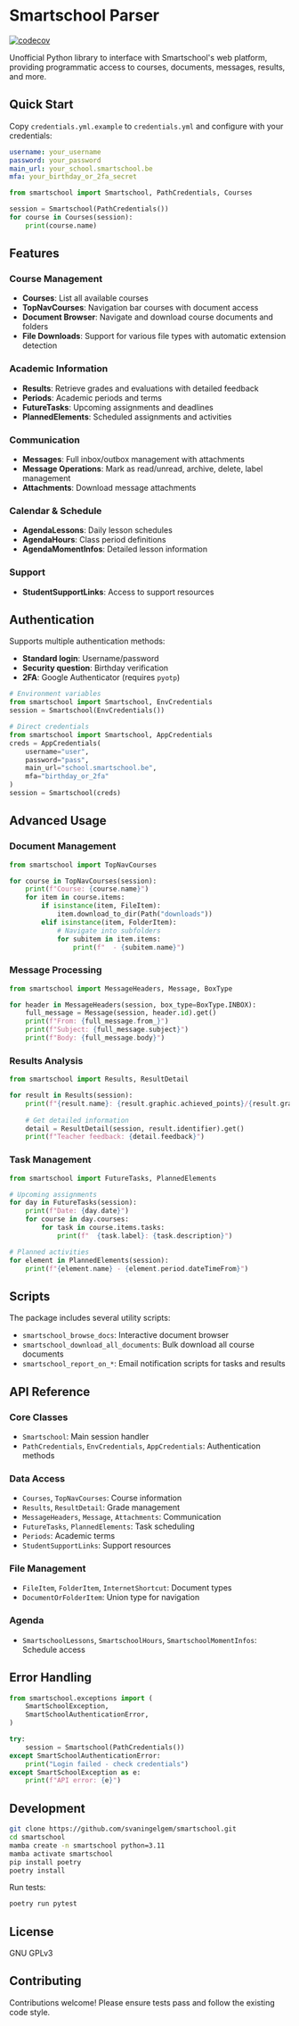 # Smartschool Parser

[![codecov](https://codecov.io/gh/svaningelgem/smartschool/graph/badge.svg?token=U0A3H3K4L0)](https://codecov.io/gh/svaningelgem/smartschool)

Unofficial Python library to interface with Smartschool's web platform, providing programmatic access to courses, documents, messages, results, and more.

## Quick Start

Copy `credentials.yml.example` to `credentials.yml` and configure with your credentials:

```yaml
username: your_username
password: your_password
main_url: your_school.smartschool.be
mfa: your_birthday_or_2fa_secret
```

```python
from smartschool import Smartschool, PathCredentials, Courses

session = Smartschool(PathCredentials())
for course in Courses(session):
    print(course.name)
```

## Features

### Course Management
- **Courses**: List all available courses
- **TopNavCourses**: Navigation bar courses with document access
- **Document Browser**: Navigate and download course documents and folders
- **File Downloads**: Support for various file types with automatic extension detection

### Academic Information
- **Results**: Retrieve grades and evaluations with detailed feedback
- **Periods**: Academic periods and terms
- **FutureTasks**: Upcoming assignments and deadlines
- **PlannedElements**: Scheduled assignments and activities

### Communication
- **Messages**: Full inbox/outbox management with attachments
- **Message Operations**: Mark as read/unread, archive, delete, label management
- **Attachments**: Download message attachments

### Calendar & Schedule
- **AgendaLessons**: Daily lesson schedules
- **AgendaHours**: Class period definitions
- **AgendaMomentInfos**: Detailed lesson information

### Support
- **StudentSupportLinks**: Access to support resources

## Authentication

Supports multiple authentication methods:
- **Standard login**: Username/password
- **Security question**: Birthday verification
- **2FA**: Google Authenticator (requires `pyotp`)

```python
# Environment variables
from smartschool import Smartschool, EnvCredentials
session = Smartschool(EnvCredentials())

# Direct credentials
from smartschool import Smartschool, AppCredentials
creds = AppCredentials(
    username="user",
    password="pass", 
    main_url="school.smartschool.be",
    mfa="birthday_or_2fa"
)
session = Smartschool(creds)
```

## Advanced Usage

### Document Management
```python
from smartschool import TopNavCourses

for course in TopNavCourses(session):
    print(f"Course: {course.name}")
    for item in course.items:
        if isinstance(item, FileItem):
            item.download_to_dir(Path("downloads"))
        elif isinstance(item, FolderItem):
            # Navigate into subfolders
            for subitem in item.items:
                print(f"  - {subitem.name}")
```

### Message Processing
```python
from smartschool import MessageHeaders, Message, BoxType

for header in MessageHeaders(session, box_type=BoxType.INBOX):
    full_message = Message(session, header.id).get()
    print(f"From: {full_message.from_}")
    print(f"Subject: {full_message.subject}")
    print(f"Body: {full_message.body}")
```

### Results Analysis
```python
from smartschool import Results, ResultDetail

for result in Results(session):
    print(f"{result.name}: {result.graphic.achieved_points}/{result.graphic.total_points}")
    
    # Get detailed information
    detail = ResultDetail(session, result.identifier).get()
    print(f"Teacher feedback: {detail.feedback}")
```

### Task Management
```python
from smartschool import FutureTasks, PlannedElements

# Upcoming assignments
for day in FutureTasks(session):
    print(f"Date: {day.date}")
    for course in day.courses:
        for task in course.items.tasks:
            print(f"  {task.label}: {task.description}")

# Planned activities
for element in PlannedElements(session):
    print(f"{element.name} - {element.period.dateTimeFrom}")
```

## Scripts

The package includes several utility scripts:

- `smartschool_browse_docs`: Interactive document browser
- `smartschool_download_all_documents`: Bulk download all course documents
- `smartschool_report_on_*`: Email notification scripts for tasks and results

## API Reference

### Core Classes
- `Smartschool`: Main session handler
- `PathCredentials`, `EnvCredentials`, `AppCredentials`: Authentication methods

### Data Access
- `Courses`, `TopNavCourses`: Course information
- `Results`, `ResultDetail`: Grade management
- `MessageHeaders`, `Message`, `Attachments`: Communication
- `FutureTasks`, `PlannedElements`: Task scheduling
- `Periods`: Academic terms
- `StudentSupportLinks`: Support resources

### File Management
- `FileItem`, `FolderItem`, `InternetShortcut`: Document types
- `DocumentOrFolderItem`: Union type for navigation

### Agenda
- `SmartschoolLessons`, `SmartschoolHours`, `SmartschoolMomentInfos`: Schedule access

## Error Handling

```python
from smartschool.exceptions import (
    SmartSchoolException,
    SmartSchoolAuthenticationError, 
)

try:
    session = Smartschool(PathCredentials())
except SmartSchoolAuthenticationError:
    print("Login failed - check credentials")
except SmartSchoolException as e:
    print(f"API error: {e}")
```

## Development

```bash
git clone https://github.com/svaningelgem/smartschool.git
cd smartschool
mamba create -n smartschool python=3.11
mamba activate smartschool
pip install poetry
poetry install
```

Run tests:
```bash
poetry run pytest
```

## License

GNU GPLv3

## Contributing

Contributions welcome! Please ensure tests pass and follow the existing code style.
